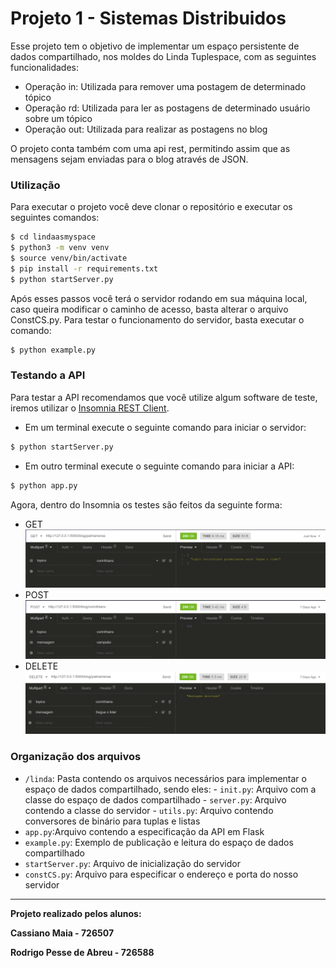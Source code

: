 # Projeto 1 - Sistemas Distribuidos
Esse projeto tem o objetivo de implementar um espaço persistente de dados compartilhado, nos moldes do Linda Tuplespace, com as seguintes funcionalidades:
- Operação in: Utilizada para remover uma postagem de determinado tópico
- Operação rd: Utilizada para ler as postagens de determinado usuário sobre um tópico
- Operação out: Utilizada para realizar as postagens no blog

O projeto conta também com uma api rest, permitindo assim que as mensagens sejam enviadas para o blog através de JSON.

### Utilização
Para executar o projeto você deve clonar o repositório e executar os seguintes comandos:
```sh
$ cd lindaasmyspace
$ python3 -m venv venv
$ source venv/bin/activate
$ pip install -r requirements.txt
$ python startServer.py
```
Após esses passos você terá o servidor rodando em sua máquina local, caso queira modificar o caminho de acesso, basta alterar o arquivo ConstCS.py. Para testar o funcionamento do servidor, basta executar o comando:
```sh
$ python example.py
```

### Testando a API
Para testar a API recomendamos que você utilize algum software de teste, iremos utilizar o [Insomnia REST Client](https://insomnia.rest/).
- Em um terminal execute o seguinte comando para iniciar o servidor:
```sh
$ python startServer.py
```
- Em outro terminal execute o seguinte comando para iniciar a API:
```sh
$ python app.py
```

Agora, dentro do Insomnia os testes são feitos da seguinte forma:
- GET
![Get testado utilizando Insomnia](https://github.com/cassianomaia/lindaasmyspace/blob/master/screenshots/get.png)
- POST
![Post testado utilizando Insomnia](https://github.com/cassianomaia/lindaasmyspace/blob/master/screenshots/post.png)
- DELETE
![Delete testado utilizando Insomnia](https://github.com/cassianomaia/lindaasmyspace/blob/master/screenshots/delete.png)
### Organização dos arquivos
- ``/linda``: Pasta contendo os arquivos necessários para implementar o espaço de dados compartilhado, sendo eles:
        - ``init.py``: Arquivo com a classe do espaço de dados compartilhado
        - ``server.py``: Arquivo contendo a classe do servidor
        - ``utils.py``: Arquivo contendo conversores de binário para tuplas e listas
- ``app.py``:Arquivo contendo a especificação da API em Flask
- ``example.py``: Exemplo de publicação e leitura do espaço de dados compartilhado 
- ``startServer.py``: Arquivo de inicialização do servidor
- ``constCS.py``: Arquivo para especificar o endereço e porta do nosso servidor
----------------------------------------------------------------------
**Projeto realizado pelos alunos:**

**Cassiano Maia - 726507**

**Rodrigo Pesse de Abreu - 726588**
